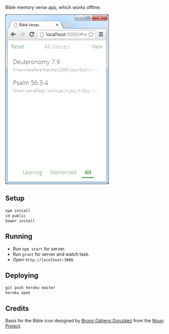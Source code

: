 Bible memory verse app, which works offline.

![Screenshot](screenshot.png)

## Setup

```
npm install
cd public
bower install
```

## Running

- Run `npm start` for server.
- Run `grunt` for server and watch task.
- Open `http://localhost:3000`.

## Deploying

```
git push heroku master
heroku open
```

## Credits

Basis for the Bible icon designed by [Bruno Gätjens González](http://www.thenounproject.com/gatjensb) from the [Noun Project](http://www.thenounproject.com).